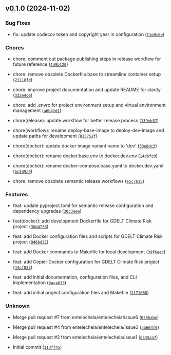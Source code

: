 <!--next-version-placeholder-->

## v0.1.0 (2024-11-02)

### Bug Fixes

* fix: update codecov token and copyright year in configuration ([`f1e0c6e`](https://github.com/entelecheia/gdelt-climaterisk/commit/f1e0c6e8c2c2aa3622f804240c0721ce93ffc808))

### Chores

* chore: comment out package publishing steps in release workflow for future reference ([`4d9b120`](https://github.com/entelecheia/gdelt-climaterisk/commit/4d9b120ff69d7282c5629c4f5d73420706242591))

* chore: remove obsolete Dockerfile.base to streamline container setup ([`22118fd`](https://github.com/entelecheia/gdelt-climaterisk/commit/22118fd368897ed93ad8f83c8806e947f2627c51))

* chore: improve project documentation and update README for clarity ([`332e4c6`](https://github.com/entelecheia/gdelt-climaterisk/commit/332e4c62b56f5ac7ce6033c9b117dd751fc8e76d))

* chore: add .envrc for project environment setup and virtual environment management ([`a6b4fd1`](https://github.com/entelecheia/gdelt-climaterisk/commit/a6b4fd19b4ed3675676d328cc68e2200e013f5f1))

* chore(release): update workflow for better release process ([`139eb37`](https://github.com/entelecheia/gdelt-climaterisk/commit/139eb3798117943a3411d6d8ca0ebb5bdd229348))

* chore(workflow): rename deploy-base-image to deploy-dev-image and update paths for development ([`813752f`](https://github.com/entelecheia/gdelt-climaterisk/commit/813752f8338d8952133e58dee62e3299f7978be1))

* chore(docker): update docker image variant name to 'dev' ([`30e8dc3`](https://github.com/entelecheia/gdelt-climaterisk/commit/30e8dc3ec37d3c48206470f8709265de3a479a8d))

* chore(docker): rename docker.base.env to docker.dev.env ([`14dbfc0`](https://github.com/entelecheia/gdelt-climaterisk/commit/14dbfc061063eca2a6fa56e30a04f3fe72817917))

* chore(docker): rename docker-compose.base.yaml to docker.dev.yaml ([`bc549a9`](https://github.com/entelecheia/gdelt-climaterisk/commit/bc549a9c9d577458c010d188c2da825f9b3c5535))

* chore: remove obsolete semantic release workflows ([`e5c7615`](https://github.com/entelecheia/gdelt-climaterisk/commit/e5c7615176f76cb2d2b2a69bcc72931bffbf79a8))

### Features

* feat: update pyproject.toml for semantic release configuration and dependency upgrades ([`30c3aee`](https://github.com/entelecheia/gdelt-climaterisk/commit/30c3aee57eca33178b75434a8c4b59b1c52ebc13))

* feat(docker): add development Dockerfile for GDELT Climate Risk project ([`38d4733`](https://github.com/entelecheia/gdelt-climaterisk/commit/38d4733d84736ecf09f810418363b42139d3bdf9))

* feat: add Docker configuration files and scripts for GDELT Climate Risk project ([`046bd71`](https://github.com/entelecheia/gdelt-climaterisk/commit/046bd71399e2ec0fe7af1e320d84062d4d4336f5))

* feat: add Docker commands to Makefile for local development ([`39f6eec`](https://github.com/entelecheia/gdelt-climaterisk/commit/39f6eec425e5a45772a3a9e9d49125af70bd8798))

* feat: add Copier Docker configuration for GDELT Climate Risk project ([`44cf083`](https://github.com/entelecheia/gdelt-climaterisk/commit/44cf0832c543cd2072fa7ba2d5427b0eb1873ea9))

* feat: add initial documentation, configuration files, and CLI implementation ([`9aca633`](https://github.com/entelecheia/gdelt-climaterisk/commit/9aca6334253efb5d417bf69a9ff63a4e1d4fd76b))

* feat: add initial project configuration files and Makefile ([`2f71068`](https://github.com/entelecheia/gdelt-climaterisk/commit/2f71068a73931facc723cb29e03ce33bd2e8d234))

### Unknown

* Merge pull request #7 from entelecheia/entelecheia/issue6 ([`0266abe`](https://github.com/entelecheia/gdelt-climaterisk/commit/0266abe4f626b885ae2020bccf3ab66574aaaac2))

* Merge pull request #4 from entelecheia/entelecheia/issue3 ([`ab664f0`](https://github.com/entelecheia/gdelt-climaterisk/commit/ab664f032ace9eb4d44dfd73641e86b6afafb229))

* Merge pull request #2 from entelecheia/entelecheia/issue1 ([`d535aa7`](https://github.com/entelecheia/gdelt-climaterisk/commit/d535aa7a802b26aac9a82b63810cccfb237918d9))

* Initial commit ([`113ff45`](https://github.com/entelecheia/gdelt-climaterisk/commit/113ff45d0e620369d10aafe7229e5710928cb769))
